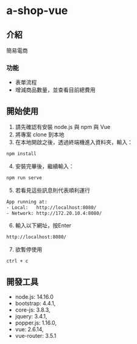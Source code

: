 # a-shop-vue

## 介紹

簡易電商

### 功能

- 表單流程
- 增減商品數量，並查看目前總費用

## 開始使用

1. 請先確認有安裝 node.js 與 npm 與 Vue
2. 將專案 clone 到本地
3. 在本地開啟之後，透過終端機進入資料夾，輸入：

  ```bash
  npm install
  ```

4. 安裝完畢後，繼續輸入：

  ```bash
  npm run serve
  ```
  
5. 若看見這些訊息則代表順利運行
  ```bash
  App running at:
  - Local:   http://localhost:8080/
  - Network: http://172.20.10.4:8080/
  ```

6. 輸入以下網址，按Enter
  ```bash
  http://localhost:8080/
  ```

7. 欲暫停使用

  ```bash
  ctrl + c
  ```

## 開發工具
- node.js: 14.16.0
- bootstrap: 4.4.1,
- core-js: 3.8.3,
- jquery: 3.4.1,
- popper.js: 1.16.0,
- vue: 2.6.14,
- vue-router: 3.5.1

